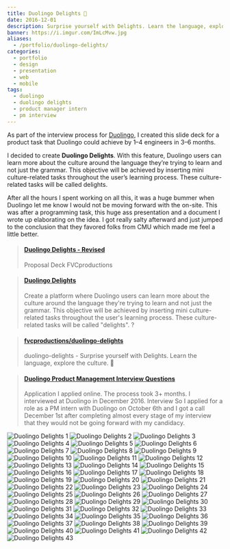 ```yaml
---
title: Duolingo Delights 🎁
date: 2016-12-01
description: Surprise yourself with Delights. Learn the language, explore the culture.
banner: https://i.imgur.com/ImLcMvw.jpg
aliases:
  - /portfolio/duolingo-delights/
categories:
  - portfolio
  - design
  - presentation
  - web
  - mobile
tags:
  - duolingo
  - duolingo delights
  - product manager intern
  - pm interview
---
```


As part of the interview process for [Duolingo](//duolingo.com), I created this slide deck for a product task that Duolingo could achieve by 1–4 engineers in 3–6 months.

I decided to create **Duolingo Delights**. With this feature, Duolingo users can learn more about the culture around the language they’re trying to learn and not just the grammar. This objective will be achieved by inserting mini culture-related tasks throughout the user’s learning process. These culture-related tasks will be called delights.

After all the hours I spent working on all this, it was a huge bummer when Duolingo let me know I would not be moving forward with the on-site. This was after a programming task, this huge ass presentation and a document I wrote up elaborating on the idea. I got really salty afterward and just jumped to the conclusion that they favored folks from CMU which made me feel a little better.

<blockquote class="embedly-card"><h4><a href="https://speakerdeck.com/fvcproductions/duolingo-delights-revised-1">Duolingo Delights - Revised</a></h4><p>Proposal Deck FVCproductions</p></blockquote>
<script async src="//cdn.embedly.com/widgets/platform.js" charset="UTF-8"></script>

<blockquote class="embedly-card"><h4><a href="https://www.scribd.com/document/333594398/Duolingo-Delights">Duolingo Delights</a></h4><p>Create a platform where Duolingo users can learn more about the culture around the language they're trying to learn and not just the grammar. This objective will be achieved by inserting mini culture-related tasks throughout the user's learning process. These culture-related tasks will be called "delights". ?</p></blockquote>
<script async src="//cdn.embedly.com/widgets/platform.js" charset="UTF-8"></script>

<blockquote class="embedly-card"><h4><a href="https://github.com/fvcproductions/duolingo-delights">fvcproductions/duolingo-delights</a></h4><p>duolingo-delights - Surprise yourself with Delights. Learn the language, explore the culture. 🎁</p></blockquote>
<script async src="//cdn.embedly.com/widgets/platform.js" charset="UTF-8"></script>

<blockquote class="embedly-card"><h4><a href="https://www.glassdoor.com/Interview/Duolingo-Product-Management-Interview-Questions-EI_IE629348.0,8_KO9,27.htm#InterviewReview_12991817">Duolingo Product Management Interview Questions</a></h4><p>Application I applied online. The process took 3+ months. I interviewed at Duolingo in December 2016. Interview So I applied for a role as a PM intern with Duolingo on October 6th and I got a call December 1st after completing almost every stage of my interview that they would not be going forward with my candidacy.</p></blockquote>
<script async src="//cdn.embedly.com/widgets/platform.js" charset="UTF-8"></script>

![Duolingo Delights 1](https://i.imgur.com/ImLcMvw.jpg)
![Duolingo Delights 2](https://i.imgur.com/siMNCkz.jpg)
![Duolingo Delights 3](https://i.imgur.com/p1FHH4Y.jpg)
![Duolingo Delights 4](https://i.imgur.com/QIB1nMU.jpg)
![Duolingo Delights 5](https://i.imgur.com/taXQmZt.jpg)
![Duolingo Delights 6](https://i.imgur.com/eI2o8WH.jpg)
![Duolingo Delights 7](https://i.imgur.com/OP941xD.jpg)
![Duolingo Delights 8](https://i.imgur.com/XsnOrO5.jpg)
![Duolingo Delights 9](https://i.imgur.com/AGJzMi9.jpg)
![Duolingo Delights 10](https://i.imgur.com/gbUBamS.jpg)
![Duolingo Delights 11](https://i.imgur.com/XUudbXa.jpg)
![Duolingo Delights 12](https://i.imgur.com/L0W1kpF.jpg)
![Duolingo Delights 13](https://i.imgur.com/QcXxkRY.jpg)
![Duolingo Delights 14](https://i.imgur.com/kSMUN04.jpg)
![Duolingo Delights 15](https://i.imgur.com/3K4Emmv.jpg)
![Duolingo Delights 16](https://i.imgur.com/4a2koP0.jpg)
![Duolingo Delights 17](https://i.imgur.com/Rte3KDu.jpg)
![Duolingo Delights 18](https://i.imgur.com/lYqQWj5.jpg)
![Duolingo Delights 19](https://i.imgur.com/Sv9cwUg.jpg)
![Duolingo Delights 20](https://i.imgur.com/1ZJW1WZ.jpg)
![Duolingo Delights 21](https://i.imgur.com/XCCbkiu.jpg)
![Duolingo Delights 22](https://i.imgur.com/Mveej5P.jpg)
![Duolingo Delights 23](https://i.imgur.com/Ub5TiVU.jpg)
![Duolingo Delights 24](https://i.imgur.com/YjJ6dG8.jpg)
![Duolingo Delights 25](https://i.imgur.com/HyemEmQ.jpg)
![Duolingo Delights 26](https://i.imgur.com/Zd9Z2Op.jpg)
![Duolingo Delights 27](https://i.imgur.com/K5B7U4z.jpg)
![Duolingo Delights 28](https://i.imgur.com/zZYGXzi.jpg)
![Duolingo Delights 29](https://i.imgur.com/7WoJOm1.jpg)
![Duolingo Delights 30](https://i.imgur.com/c660PaC.jpg)
![Duolingo Delights 31](https://i.imgur.com/1jBZ9SV.jpg)
![Duolingo Delights 32](https://i.imgur.com/hmmdxX5.jpg)
![Duolingo Delights 33](https://i.imgur.com/lsNZTRX.jpg)
![Duolingo Delights 34](https://i.imgur.com/MuQyqxi.jpg)
![Duolingo Delights 35](https://i.imgur.com/XQuoYDh.jpg)
![Duolingo Delights 36](https://i.imgur.com/PAFFnNq.jpg)
![Duolingo Delights 37](https://i.imgur.com/HU2bJll.jpg)
![Duolingo Delights 38](https://i.imgur.com/PAFFnNq.jpg)
![Duolingo Delights 39](https://i.imgur.com/XBoOVE4.jpg)
![Duolingo Delights 40](https://i.imgur.com/WkdKalz.jpg)
![Duolingo Delights 41](https://i.imgur.com/KrkZV7d.jpg)
![Duolingo Delights 42](https://i.imgur.com/8qglVMb.jpg)
![Duolingo Delights 43](https://i.imgur.com/DHqRPpq.jpg)
